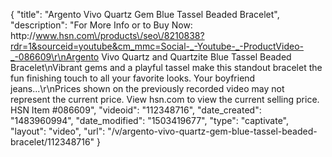{
    "title": "Argento Vivo Quartz   Gem Blue Tassel Beaded Bracelet",
    "description": "For More Info or to Buy Now: http:\/\/www.hsn.com\/products\/seo\/8210838?rdr=1&sourceid=youtube&cm_mmc=Social-_-Youtube-_-ProductVideo-_-086609\r\nArgento Vivo Quartz and Quartzite Blue Tassel Beaded Bracelet\nVibrant gems and a playful tassel make this standout bracelet the fun finishing touch to all your favorite looks. Your boyfriend jeans...\r\nPrices shown on the previously recorded video may not represent the current price.  View hsn.com to view the current selling price. HSN Item #086609",
    "videoid": "112348716",
    "date_created": "1483960994",
    "date_modified": "1503419677",
    "type": "captivate",
    "layout": "video",
    "url": "\/v\/argento-vivo-quartz-gem-blue-tassel-beaded-bracelet\/112348716"
}